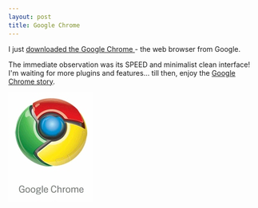 ```yaml
---
layout: post
title: Google Chrome
---
```


I just [downloaded the Google Chrome ](http://www.google.com/chrome)- the web browser from Google.

The immediate observation was its SPEED and minimalist clean interface! I'm waiting for more plugins and features... till then, enjoy the [Google Chrome story](http://www.google.com/googlebooks/chrome/).

![](/img/google_chrome.jpg)
